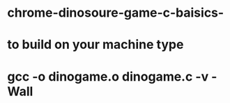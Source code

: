 # chrome-dinosoure-game-c-baisics-
# to build on your machine type 
# gcc -o dinogame.o dinogame.c -v -Wall

